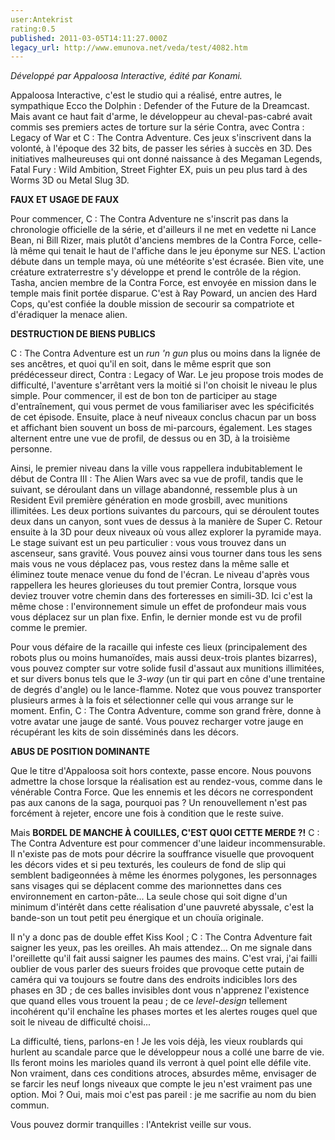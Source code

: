 ```yaml
---
user:Antekrist
rating:0.5
published: 2011-03-05T14:11:27.000Z
legacy_url: http://www.emunova.net/veda/test/4082.htm
---
```

_Développé par Appaloosa Interactive, édité par Konami._  

  

Appaloosa Interactive, c'est le studio qui a réalisé, entre autres, le sympathique Ecco the Dolphin : Defender of the Future de la Dreamcast. Mais avant ce haut fait d'arme, le développeur au cheval-pas-cabré avait commis ses premiers actes de torture sur la série Contra, avec Contra : Legacy of War et C : The Contra Adventure. Ces jeux s'inscrivent dans la volonté, à l'époque des 32 bits, de passer les séries à succès en 3D. Des initiatives malheureuses qui ont donné naissance à des Megaman Legends, Fatal Fury : Wild Ambition, Street Fighter EX, puis un peu plus tard à des Worms 3D ou Metal Slug 3D.  

  

**FAUX ET USAGE DE FAUX**  

Pour commencer, C : The Contra Adventure ne s'inscrit pas dans la chronologie officielle de la série, et d'ailleurs il ne met en vedette ni Lance Bean, ni Bill Rizer, mais plutôt d'anciens membres de la Contra Force, celle-là même qui tenait le haut de l'affiche dans le jeu éponyme sur NES. L'action débute dans un temple maya, où une météorite s'est écrasée. Bien vite, une créature extraterrestre s'y développe et prend le contrôle de la région. Tasha, ancien membre de la Contra Force, est envoyée en mission dans le temple mais finit portée disparue. C'est à Ray Poward, un ancien des Hard Cops, qu'est confiée la double mission de secourir sa compatriote et d'éradiquer la menace alien.  

  

**DESTRUCTION DE BIENS PUBLICS**  

C : The Contra Adventure est un _run 'n gun_ plus ou moins dans la lignée de ses ancêtres, et quoi qu'il en soit, dans le même esprit que son prédécesseur direct, Contra : Legacy of War. Le jeu propose trois modes de difficulté, l'aventure s'arrêtant vers la moitié si l'on choisit le niveau le plus simple. Pour commencer, il est de bon ton de participer au stage d'entraînement, qui vous permet de vous familiariser avec les spécificités de cet épisode. Ensuite, place à neuf niveaux conclus chacun par un boss et affichant bien souvent un boss de mi-parcours, également. Les stages alternent entre une vue de profil, de dessus ou en 3D, à la troisième personne.  

Ainsi, le premier niveau dans la ville vous rappellera indubitablement le début de Contra III : The Alien Wars avec sa vue de profil, tandis que le suivant, se déroulant dans un village abandonné, ressemble plus à un Resident Evil première génération en mode grosbill, avec munitions illimitées. Les deux portions suivantes du parcours, qui se déroulent toutes deux dans un canyon, sont vues de dessus à la manière de Super C. Retour ensuite à la 3D pour deux niveaux où vous allez explorer la pyramide maya. Le stage suivant est un peu particulier : vous vous trouvez dans un ascenseur, sans gravité. Vous pouvez ainsi vous tourner dans tous les sens mais vous ne vous déplacez pas, vous restez dans la même salle et éliminez toute menace venue du fond de l'écran. Le niveau d'après vous rappellera les heures glorieuses du tout premier Contra, lorsque vous deviez trouver votre chemin dans des forteresses en simili-3D. Ici c'est la même chose : l'environnement simule un effet de profondeur mais vous vous déplacez sur un plan fixe. Enfin, le dernier monde est vu de profil comme le premier.  

Pour vous défaire de la racaille qui infeste ces lieux (principalement des robots plus ou moins humanoïdes, mais aussi deux-trois plantes bizarres), vous pouvez compter sur votre solide fusil d'assaut aux munitions illimitées, et sur divers bonus tels que le _3-way_ (un tir qui part en cône d'une trentaine de degrés d'angle) ou le lance-flamme. Notez que vous pouvez transporter plusieurs armes à la fois et sélectionner celle qui vous arrange sur le moment. Enfin, C : The Contra Adventure, comme son grand frère, donne à votre avatar une jauge de santé. Vous pouvez recharger votre jauge en récupérant les kits de soin disséminés dans les décors.  

  

**ABUS DE POSITION DOMINANTE**  

Que le titre d'Appaloosa soit hors contexte, passe encore. Nous pouvons admettre la chose lorsque la réalisation est au rendez-vous, comme dans le vénérable Contra Force. Que les ennemis et les décors ne correspondent pas aux canons de la saga, pourquoi pas ? Un renouvellement n'est pas forcément à rejeter, encore une fois à condition que le reste suive.  

Mais **BORDEL DE MANCHE À COUILLES, C'EST QUOI CETTE MERDE ?!** C : The Contra Adventure est pour commencer d'une laideur incommensurable. Il n'existe pas de mots pour décrire la souffrance visuelle que provoquent les décors vides et si peu texturés, les couleurs de fond de slip qui semblent badigeonnées à même les énormes polygones, les personnages sans visages qui se déplacent comme des marionnettes dans ces environnement en carton-pâte... La seule chose qui soit digne d'un minimum d'intérêt dans cette réalisation d'une pauvreté abyssale, c'est la bande-son un tout petit peu énergique et un chouïa originale.  

Il n'y a donc pas de double effet Kiss Kool ; C : The Contra Adventure fait saigner les yeux, pas les oreilles. Ah mais attendez... On me signale dans l'oreillette qu'il fait aussi saigner les paumes des mains. C'est vrai, j'ai failli oublier de vous parler des sueurs froides que provoque cette putain de caméra qui va toujours se foutre dans des endroits indicibles lors des phases en 3D ; de ces balles invisibles dont vous n'apprenez l'existence que quand elles vous trouent la peau ; de ce _level-design_ tellement incohérent qu'il enchaîne les phases mortes et les alertes rouges quel que soit le niveau de difficulté choisi...  

La difficulté, tiens, parlons-en ! Je les vois déjà, les vieux roublards qui hurlent au scandale parce que le développeur nous a collé une barre de vie. Ils feront moins les marioles quand ils verront à quel point elle défile vite. Non vraiment, dans ces conditions atroces, absurdes même, envisager de se farcir les neuf longs niveaux que compte le jeu n'est vraiment pas une option. Moi ? Oui, mais moi c'est pas pareil : je me sacrifie au nom du bien commun.  

Vous pouvez dormir tranquilles : l'Antekrist veille sur vous.